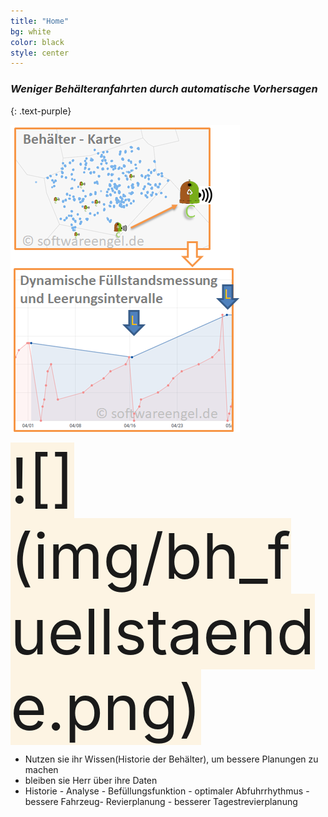 ```yaml
---
title: "Home"
bg: white
color: black
style: center
---
```


### *Weniger Behälteranfahrten durch automatische Vorhersagen*
{: .text-purple}

<!-- 
<span class="fa-stack subtlecircle"
  style="font-size:100px; background:rgba(255,166,0,0.1)">
  <i class="fa fa-circle fa-stack-2x text-white"></i>
  <i class="fa fa-bicycle fa-stack-1x text-orange"></i>

</span>


### *whoa, hey an open-source*
{: .text-purple}

<span class="fa-stack subtlecircle" style="font-size:100px; background:rgba(255,166,0,0.1)">
  <i class="fa fa-circle fa-stack-2x text-white"></i>
  <i class="fa fa-bicycle fa-stack-1x text-orange"></i>
</span>

# single-page jekyll theme
{: .text-purple}


…it's focused on delivering information quickly, easily, configurably, and stylishly!

Want to make a single-page site to show off something cool? Go [fork me on github!](https://github.com/t413/SinglePaged)
-->

![](img/behälter_dynamische_Füllstände.png)

<span class="fa-stack subtlecircle" style="font-size:100px; background:rgba(255,166,0,0.1)">
  ![](img/bh_fuellstaende.png)
</span>

- Nutzen sie ihr Wissen(Historie der Behälter), um bessere Planungen zu machen 
- bleiben sie Herr über ihre  Daten 
- Historie - Analyse - Befüllungsfunktion - optimaler Abfuhrrhythmus - bessere Fahrzeug- Revierplanung - besserer Tagestrevierplanung 

<!-- 
<span id="forkongithub">
  <a href="{{ site.source_link }}" class="bg-blue">
    Fork me on GitHub
  </a>
</span>
-->